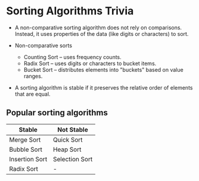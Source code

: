 # Sorting Algorithms Trivia

- A non-comparative sorting algorithm does not rely on comparisons. Instead, it uses properties of the data (like digits or characters) to sort.
- Non-comparative sorts

  - Counting Sort – uses frequency counts.
  - Radix Sort – uses digits or characters to bucket items.
  - Bucket Sort – distributes elements into "buckets" based on value ranges.
- A sorting algorithm is stable if it preserves the relative order of elements that are equal.

## Popular sorting algorithms

| Stable         | Not Stable     |
| -------------- | -------------- |
| Merge Sort     | Quick Sort     |
| Bubble Sort    | Heap Sort      |
| Insertion Sort | Selection Sort |
| Radix Sort     | -              |

